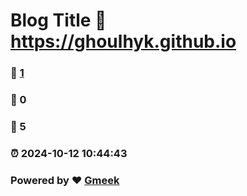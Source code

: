 # Blog Title :link: https://ghoulhyk.github.io 
### :page_facing_up: [1](https://ghoulhyk.github.io/tag.html) 
### :speech_balloon: 0 
### :hibiscus: 5 
### :alarm_clock: 2024-10-12 10:44:43 
### Powered by :heart: [Gmeek](https://github.com/Meekdai/Gmeek)

